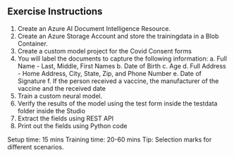 ## Exercise Instructions
1. Create an Azure AI Document Intelligence Resource. 
2. Create an Azure Storage Account and store the trainingdata in a Blob Container.
3. Create a custom model project for the Covid Consent forms
4. You will label the documents to capture the following information:
   a. Full Name - Last, Middle, First Names
   b. Date of Birth
   c. Age
   d. Full Address - Home Address, City, State, Zip, and Phone Number
   e. Date of Signature
   f. If the person received a vaccine, the manufacturer of the vaccine and the received date
5. Train a custom neural model.
6. Verify the results of the model using the test form inside the testdata folder inside the Studio
7. Extract the fields using REST API
8. Print out the fields using Python code

Setup time: 15 mins
Training time: 20-60 mins 
Tip: Selection marks for different scenarios.